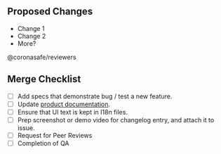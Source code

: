 ## Proposed Changes

- Change 1
- Change 2
- More?

@coronasafe/reviewers

## Merge Checklist

- [ ] Add specs that demonstrate bug / test a new feature.
- [ ] Update [product documentation](https://docs.coronasafe.network/coronasafe-care-documentation/architecture/architecture-and-layering-of-care).
- [ ] Ensure that UI text is kept in I18n files.
- [ ] Prep screenshot or demo video for changelog entry, and attach it to issue.
- [ ] Request for Peer Reviews
- [ ] Completion of QA
